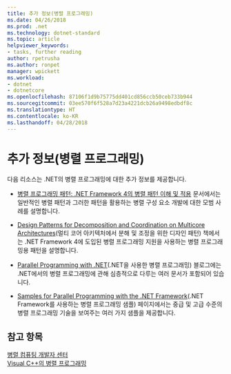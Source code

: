 ```yaml
---
title: 추가 정보(병렬 프로그래밍)
ms.date: 04/26/2018
ms.prod: .net
ms.technology: dotnet-standard
ms.topic: article
helpviewer_keywords:
- tasks, further reading
author: rpetrusha
ms.author: ronpet
manager: wpickett
ms.workload:
- dotnet
- dotnetcore
ms.openlocfilehash: 87106f1d9b75775dd401cd856ccb50ceb733b944
ms.sourcegitcommit: 03ee570f6f528a7d23a4221dcb26a9498edbdf8c
ms.translationtype: HT
ms.contentlocale: ko-KR
ms.lasthandoff: 04/28/2018
---
```

# <a name="for-further-reading-parallel-programming"></a>추가 정보(병렬 프로그래밍)

다음 리소스는 .NET의 병렬 프로그래밍에 대한 추가 정보를 제공합니다.

- [병렬 프로그래밍 패턴: .NET Framework 4의 병렬 패턴 이해 및 적용](https://www.microsoft.com/download/details.aspx?id=19222) 문서에서는 일반적인 병렬 패턴과 그러한 패턴을 활용하는 병렬 구성 요소 개발에 대한 모범 사례를 설명합니다.

- [Design Patterns for Decomposition and Coordination on Multicore Architectures](https://msdn.microsoft.com/library/ff963553.aspx)(멀티 코어 아키텍처에서 분해 및 조정을 위한 디자인 패턴) 책에서는 .NET Framework 4에 도입된 병렬 프로그래밍 지원을 사용하는 병렬 프로그래밍용 패턴을 설명합니다.

- [Parallel Programming with .NET](https://blogs.msdn.microsoft.com/pfxteam/)(.NET을 사용한 병렬 프로그래밍) 블로그에는 .NET에서의 병렬 프로그래밍에 관해 심층적으로 다루는 여러 문서가 포함되어 있습니다.

- [Samples for Parallel Programming with the .NET Framework](https://code.msdn.microsoft.com/ParExtSamples)(.NET Framework를 사용하는 병렬 프로그래밍 샘플) 페이지에서는 중급 및 고급 수준의 병렬 프로그래밍 기술을 보여주는 여러 가지 샘플을 제공합니다.

## <a name="see-also"></a>참고 항목  
 [병렬 컴퓨팅 개발자 센터](https://msdn.microsoft.com/vstudio/bb964701)  
 [Visual C++의 병렬 프로그래밍](/cpp/parallel/parallel-programming-in-visual-cpp)  